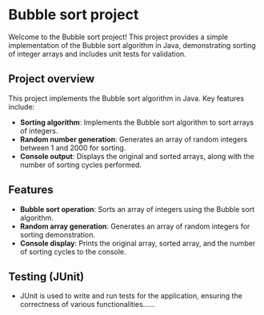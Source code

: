 # Bubble sort project

Welcome to the Bubble sort project! This project provides a simple implementation of the Bubble sort algorithm in Java, demonstrating sorting of integer arrays and includes unit tests for validation.

## Project overview

This project implements the Bubble sort algorithm in Java. Key features include:

- **Sorting algorithm**: Implements the Bubble sort algorithm to sort arrays of integers.
- **Random number generation**: Generates an array of random integers between 1 and 2000 for sorting.
- **Console output**: Displays the original and sorted arrays, along with the number of sorting cycles performed.

## Features

- **Bubble sort operation**: Sorts an array of integers using the Bubble sort algorithm.
- **Random array generation**: Generates an array of random integers for sorting demonstration.
- **Console display**: Prints the original array, sorted array, and the number of sorting cycles to the console.

## Testing (JUnit)
- JUnit is used to write and run tests for the application, ensuring the correctness of various functionalities......
